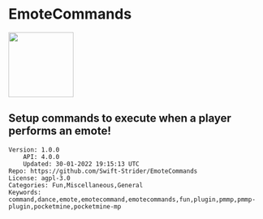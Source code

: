 # EmoteCommands
<img src="https://raw.githubusercontent.com/Swift-Strider/EmoteCommands/48143c6db85462265d48339f0cbed5d92e9e14a3/assets/icon.png" width="128" height="128" />

## Setup commands to execute when a player performs an emote!
```properties
Version: 1.0.0
    API: 4.0.0
    Updated: 30-01-2022 19:15:13 UTC
Repo: https://github.com/Swift-Strider/EmoteCommands
License: agpl-3.0
Categories: Fun,Miscellaneous,General
Keywords: command,dance,emote,emotecommand,emotecommands,fun,plugin,pmmp,pmmp-plugin,pocketmine,pocketmine-mp
```